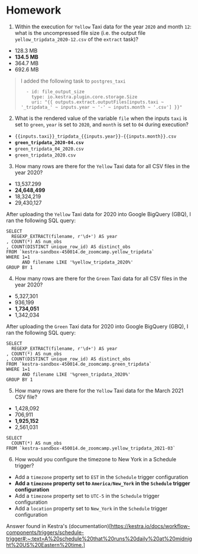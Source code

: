 # Homework

1) Within the execution for `Yellow` Taxi data for the year `2020` and month `12`: what is the uncompressed file size (i.e. the output file `yellow_tripdata_2020-12.csv` of the `extract` task)?
- 128.3 MB
- **134.5 MB**
- 364.7 MB
- 692.6 MB

> I added the following task to `postgres_taxi`
> ```
>   - id: file_output_size
>     type: io.kestra.plugin.core.storage.Size
>     uri: "{{ outputs.extract.outputFiles[inputs.taxi ~ '_tripdata_' ~ inputs.year ~ '-' ~ inputs.month ~ '.csv'] }}"
> ```

2) What is the rendered value of the variable `file` when the inputs `taxi` is set to `green`, `year` is set to `2020`, and `month` is set to `04` during execution?
- `{{inputs.taxi}}_tripdata_{{inputs.year}}-{{inputs.month}}.csv` 
- **`green_tripdata_2020-04.csv`**
- `green_tripdata_04_2020.csv`
- `green_tripdata_2020.csv`

3) How many rows are there for the `Yellow` Taxi data for all CSV files in the year 2020?
- 13,537.299
- **24,648,499**
- 18,324,219
- 29,430,127

After uploading the `Yellow` Taxi data for 2020 into Google BigQuery (GBQ), I ran the following SQL query:
```
SELECT 
  REGEXP_EXTRACT(filename, r'\d+') AS year
, COUNT(*) AS num_obs
, COUNT(DISTINCT unique_row_id) AS distinct_obs
FROM `kestra-sandbox-450014.de_zoomcamp.yellow_tripdata`
WHERE 1=1
      AND filename LIKE '%yellow_tripdata_2020%'
GROUP BY 1
```

4) How many rows are there for the `Green` Taxi data for all CSV files in the year 2020?
- 5,327,301
- 936,199
- **1,734,051**
- 1,342,034

After uploading the `Green` Taxi data for 2020 into Google BigQuery (GBQ), I ran the following SQL query:
```
SELECT 
  REGEXP_EXTRACT(filename, r'\d+') AS year
, COUNT(*) AS num_obs
, COUNT(DISTINCT unique_row_id) AS distinct_obs
FROM `kestra-sandbox-450014.de_zoomcamp.green_tripdata`
WHERE 1=1
      AND filename LIKE '%green_tripdata_2020%'
GROUP BY 1
```

5) How many rows are there for the `Yellow` Taxi data for the March 2021 CSV file?
- 1,428,092
- 706,911
- **1,925,152**
- 2,561,031

```
SELECT 
  COUNT(*) AS num_obs
FROM `kestra-sandbox-450014.de_zoomcamp.yellow_tripdata_2021-03`
```

6) How would you configure the timezone to New York in a Schedule trigger?
- Add a `timezone` property set to `EST` in the `Schedule` trigger configuration  
- **Add a `timezone` property set to `America/New_York` in the `Schedule` trigger configuration**
- Add a `timezone` property set to `UTC-5` in the `Schedule` trigger configuration
- Add a `location` property set to `New_York` in the `Schedule` trigger configuration  

Answer found in Kestra's (documentation)[https://kestra.io/docs/workflow-components/triggers/schedule-trigger#:~:text=A%20schedule%20that%20runs%20daily%20at%20midnight%20US%20Eastern%20time.]